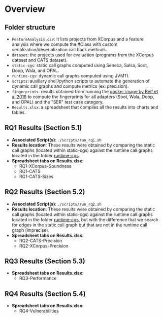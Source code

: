 # Overview

## Folder structure

- `FeatureAnalysis.csv`: It lists projects from XCorpus and a feature analysis where we compute the #Class with custom serialization/deserialization call back methods. 
- `dataset`: the projects used for evaluation (programs from the XCorpus dataset and  CATS dataset).
- `static-cgs`: static call graphs computed using Seneca, Salsa, Soot, Doop, Wala, and OPAL.
- `runtime-cgs`: dynamic call graphs computed using JVMTI.
- `scripts`: auxiliary shell/python scripts to automate the generation of dynamic call graphs and compute metrics (ex: precision).
- `fingerprints`: results obtained from running the [docker image by Reif et al 2019](https://hub.docker.com/r/mreif/jcg) to compute the fingerprints for all adapters (Soot, Wala, Doop, and OPAL) and  the "SER" test case category.
- `Results.xlsx`: a spreadsheet that compiles all the results into charts and tables.




## RQ1 Results (Section 5.1)

- **Associated Script(s)**: `./scripts/run_rq1.sh`
- **Results location**: These results were obtained by comparing the static call graphs (located within static-cgs) against the runtime call graphs located in the folder [runtime-cgs](runtime-cgs).
- **Spreadsheet tabs on Results.xlsx**: 
	- RQ1-XCorpus-Soundness
	- RQ1-CATS
	- RQ1-CATS-Sizes


## RQ2 Results (Section 5.2)

- **Associated Script(s)**: `./scripts/run_rq2.sh`
- **Results location**: These results were obtained by comparing the static call graphs (located within static-cgs) against the runtime call graphs located in the folder [runtime-cgs](runtime-cgs), but with the difference that we search for edges in the static call graph but that are not in the runtime call graph (imprecise).
- **Spreadsheet tabs on Results.xlsx**: 
	- RQ2-CATS-Precision
	- RQ2-XCorpus-Precision
	

## RQ3 Results (Section 5.3)
- **Spreadsheet tabs on Results.xlsx**: 
	- RQ3-Performance

## RQ4 Results (Section 5.4)
- **Spreadsheet tabs on Results.xlsx**: 
	- RQ4-Vulnerabilities